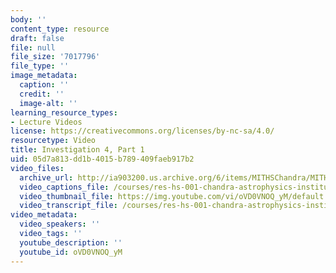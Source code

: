 ```yaml
---
body: ''
content_type: resource
draft: false
file: null
file_size: '7017796'
file_type: ''
image_metadata:
  caption: ''
  credit: ''
  image-alt: ''
learning_resource_types:
- Lecture Videos
license: https://creativecommons.org/licenses/by-nc-sa/4.0/
resourcetype: Video
title: Investigation 4, Part 1
uid: 05d7a813-dd1b-4015-b789-409faeb917b2
video_files:
  archive_url: http://ia903200.us.archive.org/6/items/MITHSChandra/MITHS_chandra_4_01_300k.mp4
  video_captions_file: /courses/res-hs-001-chandra-astrophysics-institute/oVD0VNOQ_yM_captions.webvtt
  video_thumbnail_file: https://img.youtube.com/vi/oVD0VNOQ_yM/default.jpg
  video_transcript_file: /courses/res-hs-001-chandra-astrophysics-institute/oVD0VNOQ_yM_transcript.pdf
video_metadata:
  video_speakers: ''
  video_tags: ''
  youtube_description: ''
  youtube_id: oVD0VNOQ_yM
---
```


